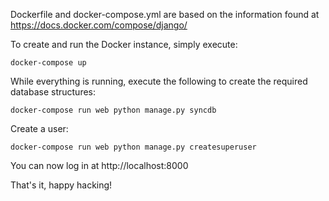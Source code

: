 Dockerfile and docker-compose.yml are based on the information found at https://docs.docker.com/compose/django/


To create and run the Docker instance, simply execute:

    docker-compose up


While everything is running, execute the following to create the required database structures:

    docker-compose run web python manage.py syncdb


Create a user:

    docker-compose run web python manage.py createsuperuser


You can now log in at http://localhost:8000


That's it, happy hacking!
